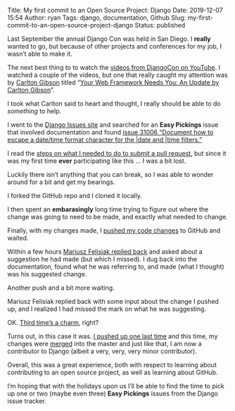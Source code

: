 Title: My first commit to an Open Source Project: Django
Date: 2019-12-07 15:54
Author: ryan
Tags: django, documentation, Github
Slug: my-first-commit-to-an-open-source-project-django
Status: published

Last September the annual Django Con was held in San Diego. I **really** wanted to go, but because of other projects and conferences for my job, I wasn’t able to make it.

The next best thing to to watch the [videos from DjangoCon on YouTube](https://www.youtube.com/playlist?list=PL2NFhrDSOxgXXUMIGOs8lNe2B-f4pXOX-). I watched a couple of the videos, but one that really caught my attention was by [Carlton Gibson](https://github.com/carltongibson) titled “[Your Web Framework Needs You: An Update by Carlton Gibson](https://www.youtube.com/watch?v=LjTRSH0pNBo)”.

I took what Carlton said to heart and thought, I really should be able to do *something* to help.

I went to the [Django Issues site](https://code.djangoproject.com/) and searched for an **Easy Pickings** issue that involved documentation and found [issue 31006 “Document how to escape a date/time format character for the \|date and \|time filters.”](https://code.djangoproject.com/ticket/31006)

I read the [steps on what I needed to do to submit a pull request](https://docs.djangoproject.com/en/dev/internals/contributing/writing-code/working-with-git/#publishing-work), but since it was my first time **ever** participating like this … I was a bit lost.

Luckily there isn’t anything that you can break, so I was able to wonder around for a bit and get my bearings.

I forked the GitHub repo and I cloned it locally.

I then spent an **embarasingly** long time trying to figure out where the change was going to need to be made, and exactly what needed to change.

Finally, with my changes made, I [pushed my code changes](https://github.com/django/django/pull/12128#issue-344767579) to GitHub and waited.

Within a few hours [Mariusz Felisiak replied back](https://github.com/django/django/pull/12128#issuecomment-557804299) and asked about a suggestion he had made (but which I missed). I dug back into the documentation, found what he was referring to, and made (what I thought) was his suggested change.

Another push and a bit more waiting.

Mariusz Felisiak replied back with some input about the change I pushed up, and I realized I had missed the mark on what he was suggesting.

OK. [Third time’s a charm](#), right?

Turns out, in this case it was. [I pushed up one last time](https://github.com/django/django/pull/12128#issuecomment-560278417) and this time, my changes were [merged](https://github.com/django/django/commit/cd7f48e85e3e4b9f13df6c0ef5f1d95abc079ff6#diff-7be9aaef6dad344e74188264c0e95daa) into the master and just like that, I am now a contributor to Django (albeit a very, very, very minor contributor).

Overall, this was a great experience, both with respect to learning about contributing to an open source project, as well as learning about GitHub.

I’m hoping that with the holidays upon us I’ll be able to find the time to pick up one or two (maybe even three) **Easy Pickings** issues from the Django issue tracker.
